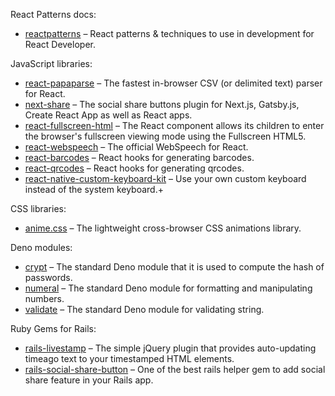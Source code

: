 <!--
Hello there!

I craft, code and build open source software that is used by thousands of developers, startups companies, and hopefully you and/or your company too.

Most of my open source software is written in Javascript and focused on React, Data Visualization, and Enterprise Application Architecture.

-->

React Patterns docs:

* [reactpatterns](https://github.com/reactpatterns/reactpatterns) – React patterns & techniques to use in development for React Developer.

JavaScript libraries:

* [react-papaparse](https://github.com/Bunlong/react-papaparse) – The fastest in-browser CSV (or delimited text) parser for React.
* [next-share](https://github.com/Bunlong/next-share) – The social share buttons plugin for Next.js, Gatsby.js, Create React App as well as React apps.
* [react-fullscreen-html](https://github.com/bunlong/react-fullscreen-html) – The React component allows its children to enter the browser's fullscreen viewing mode using the Fullscreen HTML5.
* [react-webspeech](https://github.com/Bunlong/react-webspeech) – The official WebSpeech for React.
* [react-barcodes](https://github.com/Bunlong/react-barcodes) – React hooks for generating barcodes.
* [react-qrcodes](https://github.com/Bunlong/react-qrcodes) – React hooks for generating qrcodes.
* [react-native-custom-keyboard-kit](https://github.com/Bunlong/react-native-custom-keyboard-kit) – Use your own custom keyboard instead of the system keyboard.+

CSS libraries:

* [anime.css](https://github.com/animecss/anime.css) – The lightweight cross-browser CSS animations library.

Deno modules:

* [crypt](https://github.com/Bunlong/crypt) – The standard Deno module that it is used to compute the hash of passwords.
* [numeral](https://github.com/JSBestPractices/numeral) – The standard Deno module for formatting and manipulating numbers.
* [validate](https://github.com/jinglong7/validate) – The standard Deno module for validating string.

Ruby Gems for Rails:

* [rails-livestamp](https://github.com/Bunlong/rails-livestamp) – The simple jQuery plugin that provides auto-updating timeago text to your timestamped HTML elements.
* [rails-social-share-button](https://github.com/Bunlong/rails-social-share-button) – One of the best rails helper gem to add social share feature in your Rails app.

<!--
If you have any further questions, feel free to send me a tweet or DM [@bunlongvan](https://twitter.com/bunlongvan) on Twitter. Thanks!

<strong>I'm here to support you.</strong>
-->

<!--
**Bunlong/Bunlong** is a ✨ _special_ ✨ repository because its `README.md` (this file) appears on your GitHub profile.

Here are some ideas to get you started:

- 🔭 I’m currently working on ...
- 🌱 I’m currently learning ...
- 👯 I’m looking to collaborate on ...
- 🤔 I’m looking for help with ...
- 💬 Ask me about ...
- 📫 How to reach me: ...
- 😄 Pronouns: ...
- ⚡ Fun fact: ...
-->
